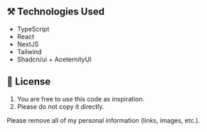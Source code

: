
## ⚒️ Technologies Used

- TypeScript
- React
- NextJS
- Tailwind
- Shadcn/ui + AceternityUI

## 📃 License
1. You are free to use this code as inspiration.
2. Please do not copy it directly.

Please remove all of my personal information (links, images, etc.).
